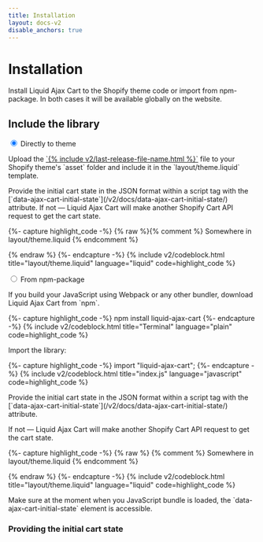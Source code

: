 ```yaml
---
title: Installation
layout: docs-v2
disable_anchors: true
---
```


# Installation

<p class="lead">
Install Liquid Ajax Cart to the Shopify theme code or import from npm-package.
In both cases it will be available globally on the website.
</p>

## Include the library

<div class="tabs">

<input type="radio" name="installation_types" id="installation_type_direct" checked />
<label for="installation_type_direct">Directly to theme</label>
<div>

<p markdown="1">Upload the <a href="{% include v2/last-release-file-name.html path=true %}" download >`{% include v2/last-release-file-name.html %}`</a> file to your Shopify theme's `asset` folder and include it in the `layout/theme.liquid` template.</p>

<p markdown="1">Provide the initial cart state in the JSON format within a script tag with the [`data-ajax-cart-initial-state`](/v2/docs/data-ajax-cart-initial-state/) attribute. If not — Liquid Ajax Cart will make another Shopify Cart API request to get the cart state.</p>

{%- capture highlight_code -%}
{% raw %}{% comment %} Somewhere in layout/theme.liquid {% endcomment %}

<script type="application/json" data-ajax-cart-initial-state >
  {{ cart | json }}
</script>

<script type="module">
  import {% endraw %}{% include v2/last-release-file-name.html asset_url=true %}{% raw %};
</script>
{% endraw %}
{%- endcapture -%}
{% include v2/codeblock.html title="layout/theme.liquid" language="liquid" code=highlight_code %}

</div>

<input type="radio" name="installation_types" id="installation_type_npm" />
<label for="installation_type_npm">From npm-package</label> 
<div>

<p markdown="1">If you build your JavaScript using Webpack or any other bundler, download Liquid Ajax Cart from `npm`.</p>

{%- capture highlight_code -%}
npm install liquid-ajax-cart
{%- endcapture -%}
{% include v2/codeblock.html title="Terminal" language="plain" code=highlight_code %}

<p>Import the library:</p>
{%- capture highlight_code -%}
import "liquid-ajax-cart";
{%- endcapture -%}
{% include v2/codeblock.html title="index.js" language="javascript" code=highlight_code %}

<p markdown="1">Provide the initial cart state in the JSON format within a script tag with the [`data-ajax-cart-initial-state`](/v2/docs/data-ajax-cart-initial-state/) attribute.</p> 
<p>If not — Liquid Ajax Cart will make another Shopify Cart API request to get the cart state.</p>
{%- capture highlight_code -%}
{% raw %}
{% comment %} Somewhere in layout/theme.liquid {% endcomment %}

<script type="application/json" data-ajax-cart-initial-state >
  {{ cart | json }}
</script>
{% endraw %}
{%- endcapture -%}
{% include v2/codeblock.html title="layout/theme.liquid" language="liquid" code=highlight_code %}

<p markdown="1">Make sure at the moment when you JavaScript bundle is loaded, the `data-ajax-cart-initial-state` element is accessible.</p> 

</div>

</div>

### Providing the initial cart state